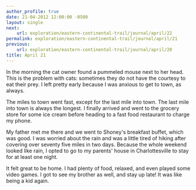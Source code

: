 ```yaml
---
author_profile: true
date: 21-04-2012 12:00:00 -0500
layout: single
next:
    url: exploration/eastern-continental-trail/journal/april/22
permalink: exploration/eastern-continental-trail/journal/april/21
previous:
    url: exploration/eastern-continental-trail/journal/april/20
title: April 21
---
```

In the morning the cat owner found a pummeled mouse next to her head. This is the problem with cats: sometimes they do not have the courtesy to eat their prey. I left pretty early because I was anxious to get to town, as always.

The miles to town went fast, except for the last mile into town. The last mile into town is always the longest. I finally arrived and went to the grocery store for some ice cream before heading to a fast food restaurant to charge my phone.

My father met me there and we went to Shoney's breakfast buffet, which was good. I was worried about the rain and was a little tired of hiking after covering over seventy five miles in two days. Because the whole weekend looked like rain, I opted to go to my parents' house in Charlottesville to stay for at least one night.

It felt great to be home. I had plenty of food, relaxed, and even played some video games. I got to see my brother as well, and stay up late! It was like being a kid again.